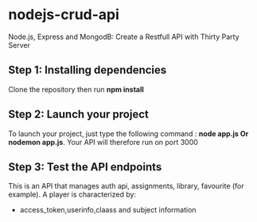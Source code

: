 # nodejs-crud-api
Node.js, Express and MongodB: Create a Restfull API with Thirty Party Server


## Step 1: Installing dependencies

Clone the repository then run **npm install**


## Step 2: Launch your project

To launch your project, just type the following command : **node app.js Or nodemon app.js**. Your API will therefore run on port 3000

## Step 3: Test the API endpoints

This is an API that manages auth api, assignments, library, favourite (for example). A player is characterized by:
* access_token,userinfo,claass and subject information


